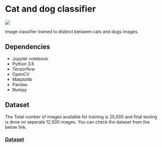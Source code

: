 # Cat and dog classifier
<img src="http://mononanimalhospital.files.wordpress.com/2011/02/dog-and-cat.jpg">

Image classifier trained to distinct between cats and dogs images.

## Dependencies
* Jupyter notebook
* Python 3.6
* Tensorflow
* OpenCV
* Matplotlib
* Pandas
* Numpy

## Dataset
The Total number of images available for training is 25,000 and final testing is done on seperate 12,500 images. You can check the dataset from the below link. 

### [Dataset](https://www.kaggle.com/c/dogs-vs-cats)
